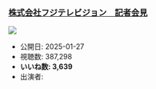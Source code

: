 ### [株式会社フジテレビジョン　記者会見](https://www.youtube.com/watch?v=KSOt_Xmsc3Y)
[![](https://img.youtube.com/vi/KSOt_Xmsc3Y/sddefault.jpg)](https://www.youtube.com/watch?v=KSOt_Xmsc3Y)
-   公開日: 2025-01-27
-   視聴数: 387,298
-   **いいね数: 3,639**
-   出演者: 
